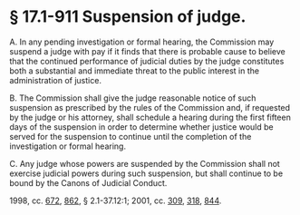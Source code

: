 # § 17.1-911 Suspension of judge.

<p>A. In any pending investigation or formal hearing, the Commission may suspend a judge with pay if it finds that there is probable cause to believe that the continued performance of judicial duties by the judge constitutes both a substantial and immediate threat to the public interest in the administration of justice.</p><p>B. The Commission shall give the judge reasonable notice of such suspension as prescribed by the rules of the Commission and, if requested by the judge or his attorney, shall schedule a hearing during the first fifteen days of the suspension in order to determine whether justice would be served for the suspension to continue until the completion of the investigation or formal hearing.</p><p>C. Any judge whose powers are suspended by the Commission shall not exercise judicial powers during such suspension, but shall continue to be bound by the Canons of Judicial Conduct.</p><p>1998, cc. <a href='http://lis.virginia.gov/cgi-bin/legp604.exe?981+ful+CHAP0672'>672</a>, <a href='http://lis.virginia.gov/cgi-bin/legp604.exe?981+ful+CHAP0862'>862</a>, § 2.1-37.12:1; 2001, cc. <a href='http://lis.virginia.gov/cgi-bin/legp604.exe?011+ful+CHAP0309'>309</a>, <a href='http://lis.virginia.gov/cgi-bin/legp604.exe?011+ful+CHAP0318'>318</a>, <a href='http://lis.virginia.gov/cgi-bin/legp604.exe?011+ful+CHAP0844'>844</a>.</p>